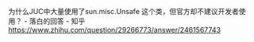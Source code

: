 



为什么JUC中大量使用了sun.misc.Unsafe 这个类，但官方却不建议开发者使用？ - 落白的回答 - 知乎
https://www.zhihu.com/question/29266773/answer/2461567743

